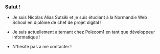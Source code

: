 ### Salut !

- Je suis Nicolas Alias Sutsiki et je suis étudiant à la Normandie Web School en diplôme de chef de projet digital !
- Je suis actuellement alternant chez Polecom1 en tant que développeur informatique !

- N'hésite pas à me contacter !


